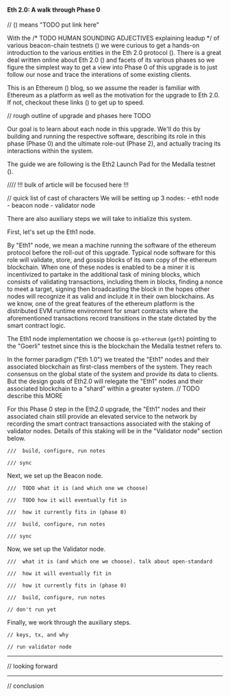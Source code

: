 #### Eth 2.0: A walk through Phase 0

// () means "TODO put link here"

With the /* TODO HUMAN SOUNDING ADJECTIVES explaining leadup */ of various beacon-chain testnets () we were curious to get a hands-on introduction to the various entities in the Eth 2.0 protocol (). There is a great deal written online about Eth 2.0 () and facets of its various phases so we figure the simplest way to get a view into Phase 0 of this upgrade is to just follow our nose and trace the interations of some existing clients. 

This is an Ethereum () blog, so we assume the reader is familiar with Ethereum as a platform as well as the motivation for the upgrade to Eth 2.0. If not, checkout these links () to get up to speed.

// rough outline of upgrade and phases here TODO

Our goal is to learn about each node in this upgrade. We'll do this by building and running the respective software, describing its role in this phase (Phase 0) and the ultimate role-out (Phase 2), and actually tracing its interactions within the system.

The guide we are following is the Eth2 Launch Pad for the Medalla testnet ().

//// !!! bulk of article will be focused here !!!

// quick list of cast of characters
We will be setting up 3 nodes:
	- eth1 node
	- beacon node
	- validator node

There are also auxiliary steps we will take to initialize this system. 

First, let's set up the Eth1 node.

By "Eth1" node, we mean a machine running the software of the ethereum protocol before the roll-out of this upgrade. Typical node software for this role will validate, store, and gossip blocks of its own copy of the ethereum blockchain. When one of these nodes is enabled to be a miner it is incentivized to partake in the additional task of mining blocks, which consists of validating transactions, including them in blocks, finding a nonce to meet a target, signing then broadcasting the block in the hopes other nodes will recognize it as valid and include it in their own blockchains. As we know, one of the great features of the ethereum platform is the distributed EVM runtime environment for smart contracts where the aforementioned transactions record transitions in the state dictated by the smart contract logic.

The Eth1 node implementation we choose is `go-ethereum` (`geth`) pointing to the "Goerli" testnet since this is the blockchain the Medalla testnet refers to. 

In the former paradigm ("Eth 1.0") we treated the "Eth1" nodes and their associated blockchain as first-class members of the system. They reach consensus on the global state of the system and provide its data to clients. But the design goals of Eth2.0 will relegate the "Eth1" nodes and their associated blockchain to a "shard" within a greater system. // TODO describe this MORE

For this Phase 0 step in the Eth2.0 upgrade, the "Eth1" nodes and their associated chain still provide an elevated service to the network by recording the smart contract transactions associated with the staking of validator nodes. Details of this staking will be in the "Validator node" section below. 

	///  build, configure, run notes

	/// sync

Next, we set up the Beacon node.

	///  TODO what it is (and which one we choose)

	///  TODO how it will eventually fit in

	///  how it currently fits in (phase 0)

	///  build, configure, run notes

	/// sync


Now, we set up the Validator node.

	///  what it is (and which one we choose). talk about open-standard

	///  how it will eventually fit in

	///  how it currently fits in (phase 0)

	///  build, configure, run notes

	// don't run yet

Finally, we work through the auxiliary steps.
 
	// keys, tx, and why

	// run validator node

---

// looking forward

---

// conclusion


